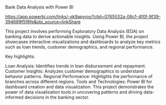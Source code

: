 Bank Data Analysis with Power BI

https://app.powerbi.com/links/-qk9apyroo?ctid=0765532a-06c1-4f0f-9f39-394689f5f8fe&pbi_source=linkShare

This project involves performing Exploratory Data Analysis (EDA) on banking data to derive actionable insights. Using Power BI, the project showcases interactive visualizations and dashboards to analyze key metrics such as loan trends, customer demographics, and regional performance.

Key highlights:

Loan Analysis: Identifies trends in loan disbursement and repayment.
Customer Insights: Analyzes customer demographics to understand behavior patterns.
Regional Performance: Highlights the performance of branches across different regions.
Tools and Technologies: Power BI for dashboard creation and data visualization.
This project demonstrates the power of data visualization tools in uncovering patterns and driving data-informed decisions in the banking sector.
